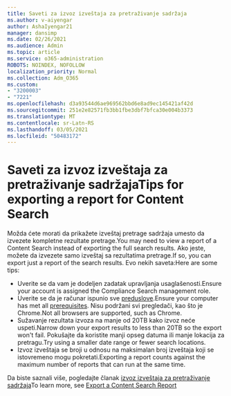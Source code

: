```yaml
---
title: Saveti za izvoz izveštaja za pretraživanje sadržaja
ms.author: v-aiyengar
author: AshaIyengar21
manager: dansimp
ms.date: 02/26/2021
ms.audience: Admin
ms.topic: article
ms.service: o365-administration
ROBOTS: NOINDEX, NOFOLLOW
localization_priority: Normal
ms.collection: Adm_O365
ms.custom:
- "3200003"
- "7221"
ms.openlocfilehash: d3a93544d6ae969562bbd6e8ad9ec145421af42d
ms.sourcegitcommit: 251e2e82571fb3bb1fbe3dbf7bfca30e004b3373
ms.translationtype: MT
ms.contentlocale: sr-Latn-RS
ms.lasthandoff: 03/05/2021
ms.locfileid: "50483172"
---
```

# <a name="tips-for-exporting-a-report-for-content-search"></a><span data-ttu-id="94eac-102">Saveti za izvoz izveštaja za pretraživanje sadržaja</span><span class="sxs-lookup"><span data-stu-id="94eac-102">Tips for exporting a report for Content Search</span></span>

<span data-ttu-id="94eac-103">Možda ćete morati da prikažete izveštaj pretrage sadržaja umesto da izvezete kompletne rezultate pretrage.</span><span class="sxs-lookup"><span data-stu-id="94eac-103">You may need to view a report of a Content Search instead of exporting the full search results.</span></span> <span data-ttu-id="94eac-104">Ako jeste, možete da izvezete samo izveštaj sa rezultatima pretrage.</span><span class="sxs-lookup"><span data-stu-id="94eac-104">If so, you can export just a report of the search results.</span></span> <span data-ttu-id="94eac-105">Evo nekih saveta:</span><span class="sxs-lookup"><span data-stu-id="94eac-105">Here are some tips:</span></span>

- <span data-ttu-id="94eac-106">Uverite se da vam je dodeljen zadatak upravljanja usaglašenosti.</span><span class="sxs-lookup"><span data-stu-id="94eac-106">Ensure your account is assigned the Compliance Search management role.</span></span>
- <span data-ttu-id="94eac-107">Uverite se da je računar ispunio sve [preduslove](https://go.microsoft.com/fwlink/?linkid=2102407).</span><span class="sxs-lookup"><span data-stu-id="94eac-107">Ensure your computer has met all [prerequisites](https://go.microsoft.com/fwlink/?linkid=2102407).</span></span> <span data-ttu-id="94eac-108">Nisu podržani svi pregledači, kao što je Chrome.</span><span class="sxs-lookup"><span data-stu-id="94eac-108">Not all browsers are supported, such as Chrome.</span></span>
- <span data-ttu-id="94eac-109">Sužavanje rezultata izvoza na manje od 20TB kako izvoz neće uspeti.</span><span class="sxs-lookup"><span data-stu-id="94eac-109">Narrow down your export results to less than 20TB so the export won't fail.</span></span> <span data-ttu-id="94eac-110">Pokušajte da koristite manji opseg datuma ili manje lokacija za pretragu.</span><span class="sxs-lookup"><span data-stu-id="94eac-110">Try using a smaller date range or fewer search locations.</span></span>
- <span data-ttu-id="94eac-111">Izvoz izveštaja se broji u odnosu na maksimalan broj izveštaja koji se istovremeno mogu pokretati.</span><span class="sxs-lookup"><span data-stu-id="94eac-111">Exporting a report counts against the maximum number of reports that can run at the same time.</span></span>

<span data-ttu-id="94eac-112">Da biste saznali više, pogledajte članak [izvoz izveštaja za pretraživanje sadržaja](https://go.microsoft.com/fwlink/?linkid=2102409)</span><span class="sxs-lookup"><span data-stu-id="94eac-112">To learn more, see [Export a Content Search Report](https://go.microsoft.com/fwlink/?linkid=2102409)</span></span>